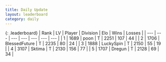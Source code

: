 ```yaml
---
title: Daily Update
layout: leaderboard
category: daily
---
```


{: .leaderboard}
| Rank | LV | Player | Division | Elo | Wins | Losses |
| --- | --- | --- | --- | --- | --- | --- |
| <span data-change="0">1</span> | 1689 | <span title="ID: 540690">poon</span> | T | <span data-change="70">2251</span> | <span data-change="15">107</span> | <span data-change="0">44</span> |
| <span data-change="0">2</span> | 1706 | <span title="ID: 692745">BlessedFuture</span> | T | <span data-change="58">2235</span> | <span data-change="11">80</span> | <span data-change="0">24</span> |
| <span data-change="1">3</span> | 1888 | <span title="ID: 498412">LuckySpin</span> | T | <span data-change="0">2150</span> | <span data-change="0">55</span> | <span data-change="0">19</span> |
| <span data-change="12">4</span> | 3107 | <span title="ID: 353063">Sktima</span> | T | <span data-change="78">2130</span> | <span data-change="26">156</span> | <span data-change="6">77</span> |
| <span data-change="0">5</span> | 1707 | <span title="ID: 337810">Dregun</span> | T | <span data-change="20">2128</span> | <span data-change="4">69</span> | <span data-change="1">34</span> |